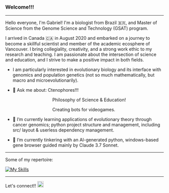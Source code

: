 ### Welcome!!! 
----
Hello everyone, I'm Gabriel! I'm a biologist from Brazil 🇧🇷, and Master of Science from the Genome Science and Technology (GSAT) program. 

I arrived in Canada 🇨🇦 in August 2020 and embarked on a journey to become a skillful scientist and member of the academic ecosphere of Vancouver. I bring collegiality, creativity, and a strong work ethic to my research and teaching. I am passionate about the intersection of science and education, and I strive to make a positive impact in both fields. 

- I am particularly interested in evolutionary biology and its interface with genomics and population genetics (not so much mathematically, but macro and microevolutionarily). 

- 💬 Ask me about: Ctenophores!!!

&nbsp;&nbsp;&nbsp;&nbsp;&nbsp;&nbsp;&nbsp;&nbsp;&nbsp;&nbsp;&nbsp;&nbsp;&nbsp;&nbsp;&nbsp;&nbsp;&nbsp;&nbsp;&nbsp;&nbsp;&nbsp;&nbsp;&nbsp;&nbsp;&nbsp;&nbsp;&nbsp;&nbsp;&nbsp;&nbsp;&nbsp;&nbsp;&nbsp;&nbsp;&nbsp;&nbsp;&nbsp;&nbsp;Philosophy of Science & Education!

&nbsp;&nbsp;&nbsp;&nbsp;&nbsp;&nbsp;&nbsp;&nbsp;&nbsp;&nbsp;&nbsp;&nbsp;&nbsp;&nbsp;&nbsp;&nbsp;&nbsp;&nbsp;&nbsp;&nbsp;&nbsp;&nbsp;&nbsp;&nbsp;&nbsp;&nbsp;&nbsp;&nbsp;&nbsp;&nbsp;&nbsp;&nbsp;&nbsp;&nbsp;&nbsp;&nbsp;&nbsp;&nbsp;Creating bots for videogames.

- 🌱 I’m currently learning applications of evolutionary theory through cancer genomics; python project structure and management, including src/ layout & userless dependency management.

- 🔭 I’m currently tinkering with an AI-generated python, windows-based gene browser guided mainly by Claude 3.7 Sonnet.

----
Some of my repertoire:

[![My Skills](https://skillicons.dev/icons?i=python,bash,anaconda,git,ps,regex,vim,vscode,&&perline=8)](https://skillicons.dev)


----
Let's connect!!
<a href="https://linkedin.com/in/gdalba">
  <img alt="Gabriel's LinkedIn" width="20px" src="https://simpleicons.now.sh/linkedin/495f7e" />
</a>

<!--
**gdalba/gdalba** is a ✨ _special_ ✨ repository because its `README.md` (this file) appears on your GitHub profile.
I am very much **not** abashed when I say I took this straight out of a person I respect and admire the most. I look up to her and her personality.
Here are some ideas to get you started:

- 🔭 I’m currently working on ...
- 🌱 I’m currently learning ...
- 👯 I’m looking to collaborate on ...
- 🤔 I’m looking for help with ...
- 💬 Ask me about ...
- 📫 How to reach me: ...
- 😄 Pronouns: ...
- ⚡ Fun fact: ...
-->
